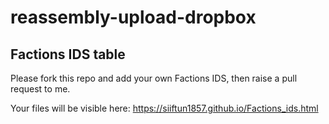 # reassembly-upload-dropbox
## Factions IDS table
Please fork this repo and add your own Factions IDS, then raise a pull request to me. 

Your files will be visible here: https://siiftun1857.github.io/Factions_ids.html
